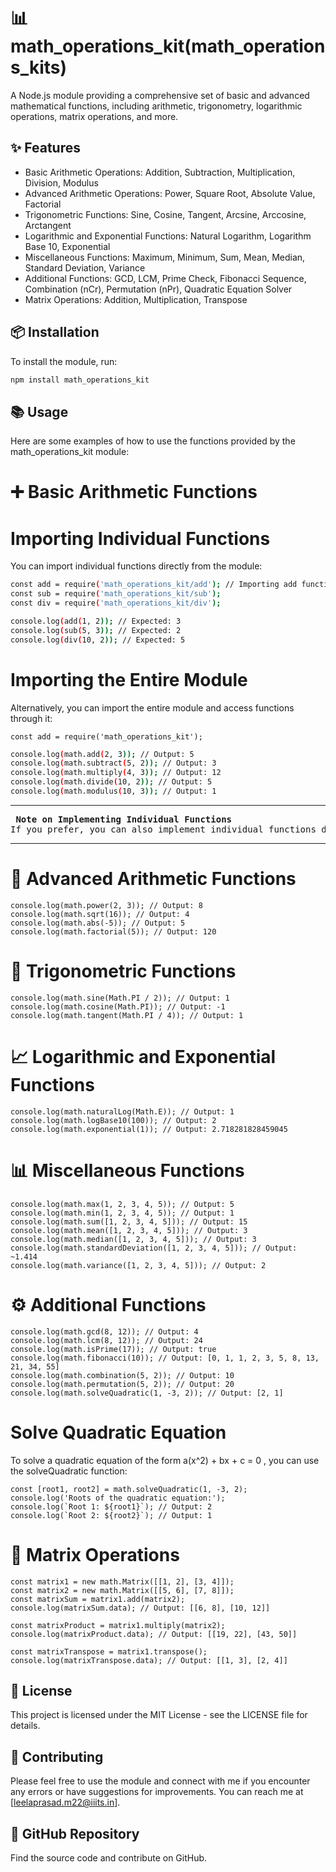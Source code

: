 # 📊 math_operations_kit(math_operations_kits)

A Node.js module providing a comprehensive set of basic and advanced mathematical functions, including arithmetic, trigonometry, logarithmic operations, matrix operations, and more.

##  ✨ Features

- Basic Arithmetic Operations: Addition, Subtraction, Multiplication, Division, Modulus
- Advanced Arithmetic Operations: Power, Square Root, Absolute Value, Factorial
- Trigonometric Functions: Sine, Cosine, Tangent, Arcsine, Arccosine, Arctangent
- Logarithmic and Exponential Functions: Natural Logarithm, Logarithm Base 10, Exponential
- Miscellaneous Functions: Maximum, Minimum, Sum, Mean, Median, Standard Deviation, Variance
- Additional Functions: GCD, LCM, Prime Check, Fibonacci Sequence, Combination (nCr), Permutation (nPr), Quadratic Equation Solver
- Matrix Operations: Addition, Multiplication, Transpose

## 📦 Installation

To install the module, run:

```sh
npm install math_operations_kit
```

## 📚 Usage

Here are some examples of how to use the functions provided by the math_operations_kit module:

# ➕ Basic Arithmetic Functions


# Importing Individual Functions
You can import individual functions directly from the module:
``` sh
const add = require('math_operations_kit/add'); // Importing add function directly
const sub = require('math_operations_kit/sub');
const div = require('math_operations_kit/div');

console.log(add(1, 2)); // Expected: 3
console.log(sub(5, 3)); // Expected: 2
console.log(div(10, 2)); // Expected: 5

```

# Importing the Entire Module
Alternatively, you can import the entire module and access functions through it:

```
const add = require('math_operations_kit');
```

``` sh
console.log(math.add(2, 3)); // Output: 5
console.log(math.subtract(5, 2)); // Output: 3
console.log(math.multiply(4, 3)); // Output: 12
console.log(math.divide(10, 2)); // Output: 5
console.log(math.modulus(10, 3)); // Output: 1

```

<hr>
<pre>
<strong> Note on Implementing Individual Functions</strong>
If you prefer, you can also implement individual functions directly from their respective files in the `math_operations_kit` module. Each function file (`add.js`,` sub.js`,` div.js`, etc.) exports a single function, allowing you to import and use them as standalone modules.
</pre>
<hr>

# 🚀 Advanced Arithmetic Functions

```
console.log(math.power(2, 3)); // Output: 8
console.log(math.sqrt(16)); // Output: 4
console.log(math.abs(-5)); // Output: 5
console.log(math.factorial(5)); // Output: 120
```

# 📐 Trigonometric Functions

```
console.log(math.sine(Math.PI / 2)); // Output: 1
console.log(math.cosine(Math.PI)); // Output: -1
console.log(math.tangent(Math.PI / 4)); // Output: 1
```

# 📈 Logarithmic and Exponential Functions

```
console.log(math.naturalLog(Math.E)); // Output: 1
console.log(math.logBase10(100)); // Output: 2
console.log(math.exponential(1)); // Output: 2.718281828459045
```

# 📊 Miscellaneous Functions

```
console.log(math.max(1, 2, 3, 4, 5)); // Output: 5
console.log(math.min(1, 2, 3, 4, 5)); // Output: 1
console.log(math.sum([1, 2, 3, 4, 5])); // Output: 15
console.log(math.mean([1, 2, 3, 4, 5])); // Output: 3
console.log(math.median([1, 2, 3, 4, 5])); // Output: 3
console.log(math.standardDeviation([1, 2, 3, 4, 5])); // Output: ~1.414
console.log(math.variance([1, 2, 3, 4, 5])); // Output: 2

```

# ⚙️ Additional Functions

```
console.log(math.gcd(8, 12)); // Output: 4
console.log(math.lcm(8, 12)); // Output: 24
console.log(math.isPrime(17)); // Output: true
console.log(math.fibonacci(10)); // Output: [0, 1, 1, 2, 3, 5, 8, 13, 21, 34, 55]
console.log(math.combination(5, 2)); // Output: 10
console.log(math.permutation(5, 2)); // Output: 20
console.log(math.solveQuadratic(1, -3, 2)); // Output: [2, 1]

```

# Solve Quadratic Equation
To solve a quadratic equation of the form a(x^2) + bx + c = 0 , you can use the solveQuadratic function:
```
const [root1, root2] = math.solveQuadratic(1, -3, 2);
console.log('Roots of the quadratic equation:');
console.log(`Root 1: ${root1}`); // Output: 2
console.log(`Root 2: ${root2}`); // Output: 1
```

# 🧮 Matrix Operations

```
const matrix1 = new math.Matrix([[1, 2], [3, 4]]);
const matrix2 = new math.Matrix([[5, 6], [7, 8]]);
const matrixSum = matrix1.add(matrix2);
console.log(matrixSum.data); // Output: [[6, 8], [10, 12]]

const matrixProduct = matrix1.multiply(matrix2);
console.log(matrixProduct.data); // Output: [[19, 22], [43, 50]]

const matrixTranspose = matrix1.transpose();
console.log(matrixTranspose.data); // Output: [[1, 3], [2, 4]]

```

## 📄 License
This project is licensed under the MIT License - see the LICENSE file for details.

## 🤝 Contributing
Please feel free to use the module and connect with me if you encounter any errors or have suggestions for improvements. You can reach me at [leelaprasad.m22@iiits.in].

## 🔗 GitHub Repository

Find the source code and contribute on GitHub.
